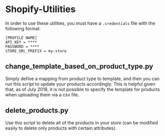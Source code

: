 # Shopify-Utilities

In order to use these utilities, you must have a `.credentials` file with the following format:

```
[PROFILE NAME]
API_KEY = ****
PASSWORD = ****
STORE_URL_PREFIX = my-store
```

## change_template_based_on_product_type.py
Simply define a mapping from product type to template, and then you can run this script to update your products accordingly.  This is helpful given that, as of July 2018, it is not possible to specify the template for products when uploading them via a csv file.

## delete_products.py
Use this script to delete all of the products in your store (can be modified easily to delete only products with certain attributes).
